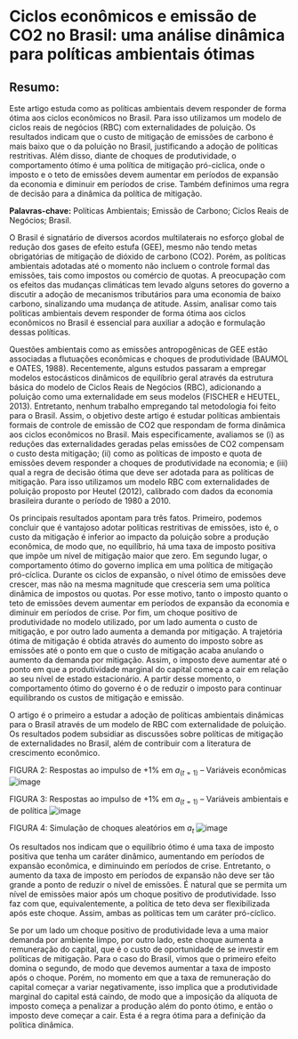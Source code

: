 # Ciclos econômicos e emissão de CO2 no Brasil: uma análise dinâmica para políticas ambientais ótimas



## Resumo: 

Este artigo estuda como as políticas ambientais devem responder de forma ótima aos ciclos econômicos no Brasil. Para isso utilizamos um modelo de ciclos reais de negócios (RBC) com externalidades de poluição. Os resultados indicam que o custo de mitigação de emissões de carbono é mais baixo que o da poluição no Brasil, justificando a adoção de políticas restritivas. Além disso, diante de choques de produtividade, o comportamento ótimo é uma política de mitigação pró-ciclica, onde o imposto e o teto de emissões devem aumentar em períodos de expansão da economia e diminuir em períodos de crise. Também definimos uma regra de decisão para a dinâmica da política de mitigação.

**Palavras-chave:** Políticas Ambientais; Emissão de Carbono; Ciclos Reais de Negócios; Brasil.

O Brasil é signatário de diversos acordos multilaterais no esforço global de redução dos gases de efeito estufa (GEE), mesmo não tendo metas obrigatórias de mitigação de dióxido de carbono (CO2). Porém, as políticas ambientais adotadas até o momento não incluem o controle formal das emissões, tais como impostos ou comércio de quotas. A preocupação com os efeitos das mudanças climáticas tem levado alguns setores do governo a discutir a adoção de mecanismos tributários para uma economia de baixo carbono, sinalizando uma mudança de atitude. Assim, analisar como tais políticas ambientais devem responder de forma ótima aos ciclos econômicos no Brasil é essencial para auxiliar a adoção e formulação dessas políticas.

Questões ambientais como as emissões antropogênicas de GEE estão associadas a flutuações econômicas e choques de produtividade (BAUMOL e OATES, 1988). Recentemente, alguns estudos passaram a empregar modelos estocásticos dinâmicos de equilíbrio geral através da estrutura básica do modelo de Ciclos Reais de Negócios (RBC), adicionando a poluição como uma externalidade em seus modelos (FISCHER e HEUTEL, 2013). Entretanto, nenhum trabalho empregando tal metodologia foi feito para o Brasil. Assim, o objetivo deste artigo é estudar políticas ambientais formais de controle de emissão de CO2 que respondam de forma dinâmica aos ciclos econômicos no Brasil. Mais especificamente, avaliamos se (i) as reduções das externalidades geradas pelas emissões de CO2 compensam o custo desta mitigação; (ii) como as políticas de imposto e quota de emissões devem responder a choques de produtividade na economia; e (iii) qual a regra de decisão ótima que deve ser adotada para as políticas de mitigação. Para isso utilizamos um modelo RBC com externalidades de poluição proposto por Heutel (2012), calibrado com dados da economia brasileira durante o período de 1980 a 2010.

Os principais resultados apontam para três fatos. Primeiro, podemos concluir que é vantajoso adotar políticas restritivas de emissões, isto é, o custo da mitigação é inferior ao impacto da poluição sobre a produção econômica, de modo que, no equilíbrio, há uma taxa de imposto positiva que impõe um nível de mitigação maior que zero. Em segundo lugar, o comportamento ótimo do governo implica em uma política de mitigação pró-cíclica. Durante os ciclos de expansão, o nível ótimo de emissões deve crescer, mas não na mesma magnitude que cresceria sem uma política dinâmica de impostos ou quotas. Por esse motivo, tanto o imposto quanto o teto de emissões devem aumentar em períodos de expansão da economia e diminuir em períodos de crise. Por fim, um choque positivo de produtividade no modelo utilizado, por um lado aumenta o custo de mitigação, e por outro lado aumenta a demanda por mitigação. A trajetória ótima de mitigação é obtida através do aumento do imposto sobre as emissões até o ponto em que o custo de mitigação acaba anulando o aumento da demanda por mitigação. Assim, o imposto deve aumentar até o ponto em que a produtividade marginal do capital começa a cair em relação ao seu nível de estado estacionário. A partir desse momento, o comportamento ótimo do governo é o de reduzir o imposto para continuar equilibrando os custos de mitigação e emissão.

O artigo é o primeiro a estudar a adoção de políticas ambientais dinâmicas para o Brasil através de um modelo de RBC com externalidade de poluição. Os resultados podem subsidiar as discussões sobre políticas de mitigação de externalidades no Brasil, além de contribuir com a literatura de crescimento econômico.

FIGURA 2: Respostas ao impulso de +1% em $a_(t=1)$ – Variáveis econômicas
![image](https://github.com/raguirreleal/rbc_macro_ambiental--Matlab/assets/144735714/0f42e7c0-e5b7-49a0-85c4-fb4bdf7f4a2a)

FIGURA 3: Respostas ao impulso de +1% em $a_(t=1)$ – Variáveis ambientais e de política
![image](https://github.com/raguirreleal/rbc_macro_ambiental--Matlab/assets/144735714/f8fb6301-7186-4a27-b972-e26ec5b03969)

FIGURA 4: Simulação de choques aleatórios em $a_t$
![image](https://github.com/raguirreleal/rbc_macro_ambiental--Matlab/assets/144735714/e6a66348-1185-4385-8782-e191a8e6ccf4)

Os resultados nos indicam que o equilíbrio ótimo é uma taxa de imposto positiva que tenha um caráter dinâmico, aumentando em períodos de expansão econômica, e diminuindo em períodos de crise. Entretanto, o aumento da taxa de imposto em períodos de expansão não deve ser tão grande a ponto de reduzir o nível de emissões. É natural que se permita um nível de emissões maior após um choque positivo de produtividade. Isso faz com que, equivalentemente, a política de teto deva ser flexibilizada após este choque. Assim, ambas as políticas tem um caráter pró-cíclico. 

Se por um lado um choque positivo de produtividade leva a uma maior demanda por ambiente limpo, por outro lado, este choque aumenta a remuneração do capital, que é o custo de oportunidade de se investir em políticas de mitigação. Para o caso do Brasil, vimos que o primeiro efeito domina o segundo, de modo que devemos aumentar a taxa de imposto após o choque. Porém, no momento em que a taxa de remuneração do capital começar a variar negativamente, isso implica que a produtividade marginal do capital está caindo, de modo que a imposição da alíquota de imposto começa a penalizar a produção além do ponto ótimo, e então o imposto deve começar a cair. Esta é a regra ótima para a definição da política dinâmica.



